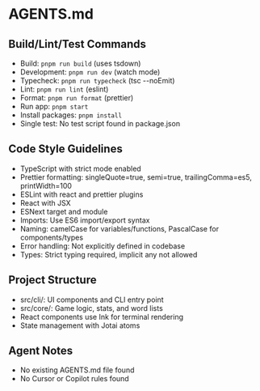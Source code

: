 # AGENTS.md

## Build/Lint/Test Commands

- Build: `pnpm run build` (uses tsdown)
- Development: `pnpm run dev` (watch mode)
- Typecheck: `pnpm run typecheck` (tsc --noEmit)
- Lint: `pnpm run lint` (eslint)
- Format: `pnpm run format` (prettier)
- Run app: `pnpm start`
- Install packages: `pnpm install`
- Single test: No test script found in package.json

## Code Style Guidelines

- TypeScript with strict mode enabled
- Prettier formatting: singleQuote=true, semi=true, trailingComma=es5, printWidth=100
- ESLint with react and prettier plugins
- React with JSX
- ESNext target and module
- Imports: Use ES6 import/export syntax
- Naming: camelCase for variables/functions, PascalCase for components/types
- Error handling: Not explicitly defined in codebase
- Types: Strict typing required, implicit any not allowed

## Project Structure

- src/cli/: UI components and CLI entry point
- src/core/: Game logic, stats, and word lists
- React components use Ink for terminal rendering
- State management with Jotai atoms

## Agent Notes

- No existing AGENTS.md file found
- No Cursor or Copilot rules found
